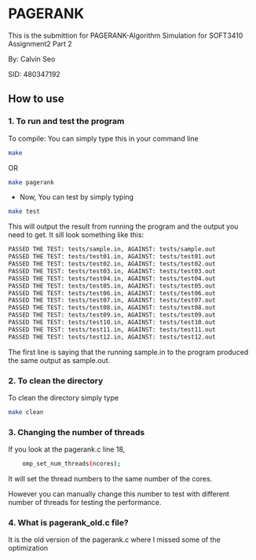 # PAGERANK

This is the submittion for PAGERANK-Algorithm Simulation for SOFT3410 Assignment2 Part 2

By: Calvin Seo

SID: 480347192

## How to use

### 1. To run and test the program 

To compile: You can simply type this in your command line
```bash
make
```
OR
```bash
make pagerank
```

- Now, You can test by simply typing

```bash
make test
```

This will output the result from running the program and the output you need to get. It sill look something like this:

```bash
PASSED THE TEST: tests/sample.in, AGAINST: tests/sample.out
PASSED THE TEST: tests/test01.in, AGAINST: tests/test01.out
PASSED THE TEST: tests/test02.in, AGAINST: tests/test02.out
PASSED THE TEST: tests/test03.in, AGAINST: tests/test03.out
PASSED THE TEST: tests/test04.in, AGAINST: tests/test04.out
PASSED THE TEST: tests/test05.in, AGAINST: tests/test05.out
PASSED THE TEST: tests/test06.in, AGAINST: tests/test06.out
PASSED THE TEST: tests/test07.in, AGAINST: tests/test07.out
PASSED THE TEST: tests/test08.in, AGAINST: tests/test08.out
PASSED THE TEST: tests/test09.in, AGAINST: tests/test09.out
PASSED THE TEST: tests/test10.in, AGAINST: tests/test10.out
PASSED THE TEST: tests/test11.in, AGAINST: tests/test11.out
PASSED THE TEST: tests/test12.in, AGAINST: tests/test12.out
```
The first line is saying that the running sample.in to the program produced the same output as sample.out.

### 2. To clean the directory

To clean the directory simply type
```bash
make clean
```

### 3. Changing the number of threads

If you look at the pagerank.c line 18,
```bash
    omp_set_num_threads(ncores);
```

It will set the thread numbers to the same number of the cores.

However you can manually change this number to test with different number of threads for testing the performance. 

### 4. What is pagerank_old.c file?
It is the old version of the pagerank.c where I missed some of the optimization
